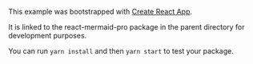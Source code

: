 This example was bootstrapped with [Create React App](https://github.com/facebook/create-react-app).

It is linked to the react-mermaid-pro package in the parent directory for development purposes.

You can run `yarn install` and then `yarn start` to test your package.
